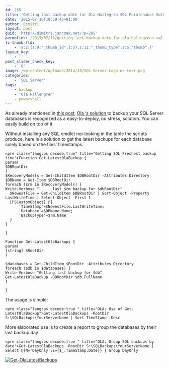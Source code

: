 ```yaml
---
id: 285
title: 'Getting last backup date for Ola Hallegren SQL Maintenance Solution'
date: '2015-07-16T19:59:45+01:00'
author: Dimitri
layout: post
guid: 'http://dimitri.janczak.net/?p=285'
permalink: /2015/07/16/getting-last-backup-date-for-ola-hallegreen-sql-maintenance-solution/
tc-thumb-fld:
    - 'a:2:{s:9:"_thumb_id";i:57;s:11:"_thumb_type";s:5:"thumb";}'
layout_key:
    - ''
post_slider_check_key:
    - '0'
image: /wp-content/uploads/2014/10/SQL-Server-Logo-no-text.png
categories:
    - 'SQL Server'
tags:
    - backup
    - 'Ola Hallengren'
    - powershell
---
```


As already mentioned in [this post](http://dimitri.janczak.net/2015/05/27/automated-maintenance-for-sql-server-express/), [Ola ‘s solution ](https://ola.hallengren.com/)to backup your SQL Server databases is recognized as a easy-to-deploy, no stress, solution. You can easily build on top of it.

Without installing any SQL cmdlet nor looking in the table the scripts produce, here is a solution to get the latest backups for each database solely based on the files’ timestamps.

```
<pre class="lang:ps decode:true" title="Getting SQL Freshest backup time">Function Get-LatestOlaBackup {
param(
$DBRootDir
)
$RecoveryModels = Get-ChildItem $DBRootDir -Attributes Directory
$DBName = Get-Item $DBRootDir
foreach ($rm in $RecoveryModels) {
Write-Verbose "      last $rm backup for $dbRootDir"
  $NewestFile = Get-ChildItem $DBRootDir | Sort-Object -Property LastWriteTime | Select-Object -First 1
  [PSCustomObject] @{
      'TimeStamp'=$NewestFile.LastWriteTime;
      'Database'=$DBName.Name;
      'BackupType'=$rm.Name
  }
}

}

Function Get-LatestOlaBackups {
param(
[string] $RootDir
)

$databases = Get-ChildItem $RootDir -Attributes Directory
foreach ($db in $databases) {
Write-Verbose "Getting last backup for $db"
Get-LatestOlaBackup -DBRootDir $db.FullName
}

}
```

The usage is simple:

```
<pre class="lang:ps decode:true " title="OLA: Use of Get-LatestOlaBackup">Get-LatestOlaBackups -RootDir S:\SQLBackups\YourServerName | Sort TimeStamp -Desc
```

More elaborated use is to create a report to group the databases by their last backup day

```
<pre class="lang:ps decode:true " title="OLA: Group SQL backups by date">Get-LatestOlaBackups -RootDir S:\SQLBackups\YourServerName | Select @{N='DayOnly';E={$_.TimeStamp.Date}} | Group DayOnly
```

[![Get-OlaLatestBackups](http://dimitri.janczak.net/wp-content/uploads/2015/07/Get-OlaLatestBackups.png)](http://dimitri.janczak.net/wp-content/uploads/2015/07/Get-OlaLatestBackups.png)